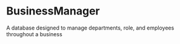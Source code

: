 # BusinessManager
A database designed to manage departments, role, and employees throughout a business
